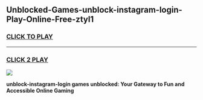 
## Unblocked-Games-unblock-instagram-login-Play-Online-Free-ztyl1
<h3>
<a href="https://premium76.site?title=unblock-instagram-login&ref=26A">CLICK TO PLAY</a></h3>
<hr>

<h3>
<a href="https://premium76.site?title=unblock-instagram-login&ref=26A">CLICK 2 PLAY</a>
  
</h3>

<a href="https://premium76.site?title=unblock-instagram-login&ref=26A"><img src="https://clearcache.store/games.png"></a>


**unblock-instagram-login games unblocked: Your Gateway to Fun and Accessible Online Gaming**
